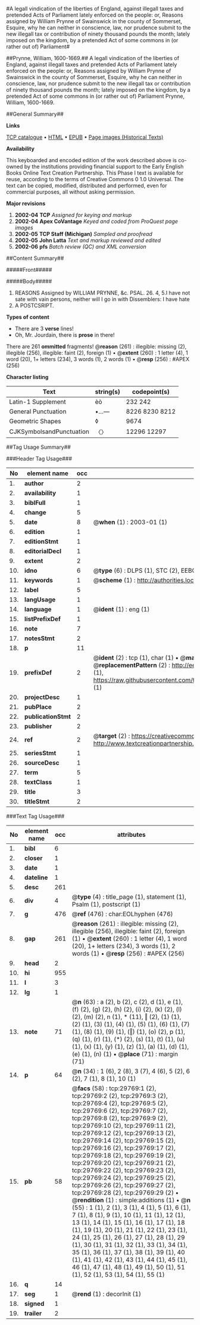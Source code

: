 #A legall vindication of the liberties of England, against illegall taxes and pretended Acts of Parliament lately enforced on the people: or, Reasons assigned by William Prynne of Swainswick in the county of Sommerset, Esquire, why he can neither in conscience, law, nor prudence submit to the new illegall tax or contribution of ninety thousand pounds the month; lately imposed on the kingdom, by a pretended Act of some commons in (or rather out of) Parliament#

##Prynne, William, 1600-1669.##
A legall vindication of the liberties of England, against illegall taxes and pretended Acts of Parliament lately enforced on the people: or, Reasons assigned by William Prynne of Swainswick in the county of Sommerset, Esquire, why he can neither in conscience, law, nor prudence submit to the new illegall tax or contribution of ninety thousand pounds the month; lately imposed on the kingdom, by a pretended Act of some commons in (or rather out of) Parliament
Prynne, William, 1600-1669.

##General Summary##

**Links**

[TCP catalogue](http://www.ota.ox.ac.uk/tcp/)  • 
[HTML](http://tei.it.ox.ac.uk/tcp/Texts-HTML/free/A56/A56178.html)  • 
[EPUB](http://tei.it.ox.ac.uk/tcp/Texts-EPUB/free/A56/A56178.epub) • 
[Page images (Historical Texts)](https://data.historicaltexts.jisc.ac.uk/view?pubId=eebo-99825387e&pageId=eebo-99825387e-29769-1)

**Availability**

This keyboarded and encoded edition of the
	       work described above is co-owned by the institutions
	       providing financial support to the Early English Books
	       Online Text Creation Partnership. This Phase I text is
	       available for reuse, according to the terms of Creative
	       Commons 0 1.0 Universal. The text can be copied,
	       modified, distributed and performed, even for
	       commercial purposes, all without asking permission.

**Major revisions**

1. __2002-04__ __TCP__ *Assigned for keying and markup*
1. __2002-04__ __Apex CoVantage__ *Keyed and coded from ProQuest page images*
1. __2002-05__ __TCP Staff (Michigan)__ *Sampled and proofread*
1. __2002-05__ __John Latta__ *Text and markup reviewed and edited*
1. __2002-06__ __pfs__ *Batch review (QC) and XML conversion*

##Content Summary##

#####Front#####

#####Body#####

1. REASONS Assigned by WILLIAM PRYNNE, &c.
PSAL. 26. 4, 5.I have not sate with vain persons, neither will I go in with Dissemblers: I have hate
1. A POSTCSRIPT.

**Types of content**

  * There are 3 **verse** lines!
  * Oh, Mr. Jourdain, there is **prose** in there!

There are 261 **ommitted** fragments! 
 @__reason__ (261) : illegible: missing (2), illegible (256), illegible: faint (2), foreign (1)  •  @__extent__ (260) : 1 letter (4), 1 word (20), 1+ letters (234), 3 words (1), 2 words (1)  •  @__resp__ (256) : #APEX (256)

**Character listing**


|Text|string(s)|codepoint(s)|
|---|---|---|
|Latin-1 Supplement|èò|232 242|
|General Punctuation|•…—|8226 8230 8212|
|Geometric Shapes|◊|9674|
|CJKSymbolsandPunctuation|〈〉|12296 12297|

##Tag Usage Summary##

###Header Tag Usage###

|No|element name|occ|attributes|
|---|---|---|---|
|1.|__author__|2||
|2.|__availability__|1||
|3.|__biblFull__|1||
|4.|__change__|5||
|5.|__date__|8| @__when__ (1) : 2003-01 (1)|
|6.|__edition__|1||
|7.|__editionStmt__|1||
|8.|__editorialDecl__|1||
|9.|__extent__|2||
|10.|__idno__|6| @__type__ (6) : DLPS (1), STC (2), EEBO-CITATION (1), PROQUEST (1), VID (1)|
|11.|__keywords__|1| @__scheme__ (1) : http://authorities.loc.gov/ (1)|
|12.|__label__|5||
|13.|__langUsage__|1||
|14.|__language__|1| @__ident__ (1) : eng (1)|
|15.|__listPrefixDef__|1||
|16.|__note__|7||
|17.|__notesStmt__|2||
|18.|__p__|11||
|19.|__prefixDef__|2| @__ident__ (2) : tcp (1), char (1)  •  @__matchPattern__ (2) : ([0-9\-]+):([0-9IVX]+) (1), (.+) (1)  •  @__replacementPattern__ (2) : http://eebo.chadwyck.com/downloadtiff?vid=$1&page=$2 (1), https://raw.githubusercontent.com/textcreationpartnership/Texts/master/tcpchars.xml#$1 (1)|
|20.|__projectDesc__|1||
|21.|__pubPlace__|2||
|22.|__publicationStmt__|2||
|23.|__publisher__|2||
|24.|__ref__|2| @__target__ (2) : https://creativecommons.org/publicdomain/zero/1.0/ (1), http://www.textcreationpartnership.org/docs/. (1)|
|25.|__seriesStmt__|1||
|26.|__sourceDesc__|1||
|27.|__term__|5||
|28.|__textClass__|1||
|29.|__title__|3||
|30.|__titleStmt__|2||


###Text Tag Usage###

|No|element name|occ|attributes|
|---|---|---|---|
|1.|__bibl__|6||
|2.|__closer__|1||
|3.|__date__|1||
|4.|__dateline__|1||
|5.|__desc__|261||
|6.|__div__|4| @__type__ (4) : title_page (1), statement (1), Psalm (1), postscript (1)|
|7.|__g__|476| @__ref__ (476) : char:EOLhyphen (476)|
|8.|__gap__|261| @__reason__ (261) : illegible: missing (2), illegible (256), illegible: faint (2), foreign (1)  •  @__extent__ (260) : 1 letter (4), 1 word (20), 1+ letters (234), 3 words (1), 2 words (1)  •  @__resp__ (256) : #APEX (256)|
|9.|__head__|2||
|10.|__hi__|955||
|11.|__l__|3||
|12.|__lg__|1||
|13.|__note__|71| @__n__ (63) : a (2), b (2), c (2), d (1), e (1), (f) (2), (g) (2), (h) (2), (i) (2), (k) (2), (l) (2), (m) (2), n (1), * (11), ‖ (2), (1) (1), (2) (1), (3) (1), (4) (1), (5) (1), (6) (1), (7) (1), (8) (1), (9) (1), (‖) (1), (o) (2), p (1), (q) (1), (r) (1), (*) (2), (s) (1), (t) (1), (u) (1), (x) (1), (y) (1), (z) (1), (a) (1), (d) (1), (e) (1), (n) (1)  •  @__place__ (71) : margin (71)|
|14.|__p__|64| @__n__ (34) : 1 (6), 2 (8), 3 (7), 4 (6), 5 (2), 6 (2), 7 (1), 8 (1), 10 (1)|
|15.|__pb__|58| @__facs__ (58) : tcp:29769:1 (2), tcp:29769:2 (2), tcp:29769:3 (2), tcp:29769:4 (2), tcp:29769:5 (2), tcp:29769:6 (2), tcp:29769:7 (2), tcp:29769:8 (2), tcp:29769:9 (2), tcp:29769:10 (2), tcp:29769:11 (2), tcp:29769:12 (2), tcp:29769:13 (2), tcp:29769:14 (2), tcp:29769:15 (2), tcp:29769:16 (2), tcp:29769:17 (2), tcp:29769:18 (2), tcp:29769:19 (2), tcp:29769:20 (2), tcp:29769:21 (2), tcp:29769:22 (2), tcp:29769:23 (2), tcp:29769:24 (2), tcp:29769:25 (2), tcp:29769:26 (2), tcp:29769:27 (2), tcp:29769:28 (2), tcp:29769:29 (2)  •  @__rendition__ (1) : simple:additions (1)  •  @__n__ (55) : 1 (1), 2 (1), 3 (1), 4 (1), 5 (1), 6 (1), 7 (1), 8 (1), 9 (1), 10 (1), 11 (1), 12 (1), 13 (1), 14 (1), 15 (1), 16 (1), 17 (1), 18 (1), 19 (1), 20 (1), 21 (1), 22 (1), 23 (1), 24 (1), 25 (1), 26 (1), 27 (1), 28 (1), 29 (1), 30 (1), 31 (1), 32 (1), 33 (1), 34 (1), 35 (1), 36 (1), 37 (1), 38 (1), 39 (1), 40 (1), 41 (1), 42 (1), 43 (1), 44 (1), 45 (1), 46 (1), 47 (1), 48 (1), 49 (1), 50 (1), 51 (1), 52 (1), 53 (1), 54 (1), 55 (1)|
|16.|__q__|14||
|17.|__seg__|1| @__rend__ (1) : decorInit (1)|
|18.|__signed__|1||
|19.|__trailer__|2||
